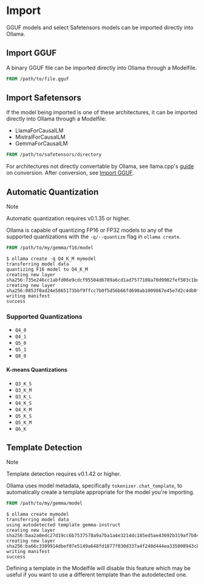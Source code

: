 # Import

GGUF models and select Safetensors models can be imported directly into Ollama.

## Import GGUF

A binary GGUF file can be imported directly into Ollama through a Modelfile.

```dockerfile
FROM /path/to/file.gguf
```

## Import Safetensors

If the model being imported is one of these architectures, it can be imported directly into Ollama through a Modelfile:

 - LlamaForCausalLM
 - MistralForCausalLM
 - GemmaForCausalLM

```dockerfile
FROM /path/to/safetensors/directory
```

For architectures not directly convertable by Ollama, see llama.cpp's [guide](https://github.com/ggerganov/llama.cpp/blob/master/README.md#prepare-and-quantize) on conversion. After conversion, see [Import GGUF](#import-gguf).

## Automatic Quantization

> [!NOTE]
> Automatic quantization requires v0.1.35 or higher.

Ollama is capable of quantizing FP16 or FP32 models to any of the supported quantizations with the `-q/--quantize` flag in `ollama create`.

```dockerfile
FROM /path/to/my/gemma/f16/model
```

```shell
$ ollama create -q Q4_K_M mymodel
transferring model data
quantizing F16 model to Q4_K_M
creating new layer sha256:735e246cc1abfd06e9cdcf95504d6789a6cd1ad7577108a70d9902fef503c1bd
creating new layer sha256:0853f0ad24e5865173bbf9ffcc7b0f5d56b66fd690ab1009867e45e7d2c4db0f
writing manifest
success
```

### Supported Quantizations

- `Q4_0`
- `Q4_1`
- `Q5_0`
- `Q5_1`
- `Q8_0`

#### K-means Quantizations

- `Q3_K_S`
- `Q3_K_M`
- `Q3_K_L`
- `Q4_K_S`
- `Q4_K_M`
- `Q5_K_S`
- `Q5_K_M`
- `Q6_K`

## Template Detection

> [!NOTE]
> Template detection requires v0.1.42 or higher.

Ollama uses model metadata, specifically `tokenizer.chat_template`, to automatically create a template appropriate for the model you're importing.

```dockerfile
FROM /path/to/my/gemma/model
```

```shell
$ ollama create mymodel
transferring model data
using autodetected template gemma-instruct
creating new layer sha256:baa2a0edc27d19cc6b7537578a9a7ba1a4e3214dc185ed5ae43692b319af7b84
creating new layer sha256:ba66c3309914dbef07e5149a648fd1877f030d337a4f240d444ea335008943cb
writing manifest
success
```

Defining a template in the Modelfile will disable this feature which may be useful if you want to use a different template than the autodetected one.
